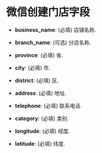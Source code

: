微信创建门店字段
==========================

- **business_name**: (必填) 店铺名称.

- **branch_name**: (可选) 分店名称.

- **province**: (必填) 省.

- **city**: (必填) 市.

- **district**: (必填) 区.

- **address**: (必填) 地址.

- **telephone**: (必填) 联系电话.

- **category**: (必填) 类别.

- **longitude**: (必填) 经度.

- **latitude**: (必填) 纬度.